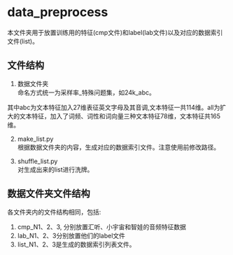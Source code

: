 data_preprocess
========================
本文件夹用于放置训练用的特征(cmp文件)和label(lab文件)以及对应的数据索引文件(list)。


文件结构
---------------------
1. 数据文件夹   
命名方式统一为采样率_特殊问题集，如24k_abc。

其中abc为文本特征加入27维表征英文字母及其音调,文本特征一共114维。all为扩大的文本特征，加入了词频、词性和词向量三种文本特征78维，文本特征共165维。

2. make_list.py   
根据数据文件夹的内容，生成对应的数据索引文件。注意使用前修改路径。

3. shuffle_list.py   
对生成出来的list进行洗牌。

数据文件夹文件结构
---------------------
各文件夹内的文件结构相同，包括:
1. cmp_N1、2、3, 分别放置汇听、小宇宙和智娃的音频特征数据
2. lab_N1、2、3分别放置他们的label文件
3. list_N1、2、3是生成的数据索引列表文件。

